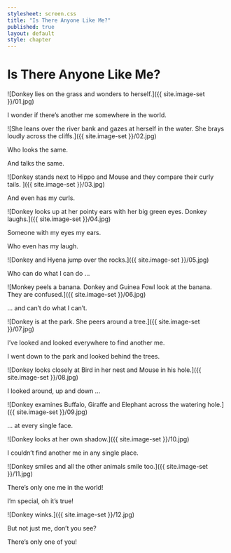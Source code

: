 ```yaml
---
stylesheet: screen.css
title: "Is There Anyone Like Me?"
published: true
layout: default
style: chapter
---
```


# Is There Anyone Like Me?

![Donkey lies on the grass and wonders to herself.]({{ site.image-set }}/01.jpg)

I wonder if there’s another me somewhere in the world.

![She leans over the river bank and gazes at herself in the water. She brays loudly across the cliffs.]({{ site.image-set }}/02.jpg)

Who looks the same.

And talks the same.

![Donkey stands next to Hippo and Mouse and they compare their curly tails. ]({{ site.image-set }}/03.jpg)

And even has my curls.

![Donkey looks up at her pointy ears with her big green eyes. Donkey laughs.]({{ site.image-set }}/04.jpg)

Someone with my eyes my ears. 

Who even has my laugh.

![Donkey and Hyena jump over the rocks.]({{ site.image-set }}/05.jpg)

Who can do what I can do ...

![Monkey peels a banana. Donkey and Guinea Fowl look at the banana. They are confused.]({{ site.image-set }}/06.jpg)

... and can’t do what I can’t.

![Donkey is at the park. She peers around a tree.]({{ site.image-set }}/07.jpg)

I’ve looked and looked everywhere to find another me.

I went down to the park and looked behind the trees.

![Donkey looks closely at Bird in her nest and Mouse in his hole.]({{ site.image-set }}/08.jpg)

I looked around, up and down ...

![Donkey examines Buffalo, Giraffe and Elephant across the watering hole.]({{ site.image-set }}/09.jpg)

... at every single face.

![Donkey looks at her own shadow.]({{ site.image-set }}/10.jpg)

I couldn’t find another me in any single place.

![Donkey smiles and all the other animals smile too.]({{ site.image-set }}/11.jpg)

There’s only one me in the world!

I’m special, oh it’s true!

![Donkey winks.]({{ site.image-set }}/12.jpg)

But not just me, don’t you see?

There’s only one of you!
